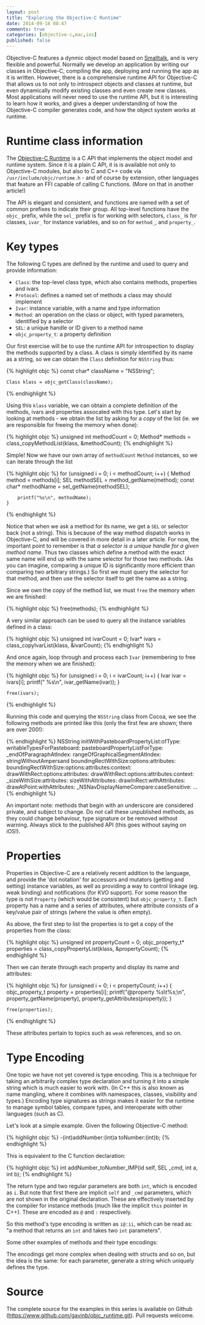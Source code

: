 ```yaml
---
layout: post
title: "Exploring the Objective-C Runtime"
date: 2014-09-16 08:47
comments: true
categories: [objective-c,mac,ios]
published: false
---
```


Objective-C features a dynmic object model based on
[Smalltalk](http://en.wikipedia.org/wiki/Smalltak), and is very flexible and
powerful.  Normally we develop an application by writing our classes in
Objective-C, compiling the app, deploying and running the app as it is
written.  However, there is a comprehensive runtime API for Objective-C that
allows us to not only to introspect objects and classes at runtime, but even
dynamically modify existing classes and even create new classes.  Most
applications will never need to use the runtime API, but it is interesting
to learn how it works, and gives a deeper understanding of how the Objective-C
compiler generates code, and how the object system works at runtime.

<!--more-->

# Runtime class information

The [Objective-C Runtime](https://developer.apple.com/library/mac/documentation/cocoa/reference/objcruntimeref/objcruntimeref.pdf)
is a C API that implements the object model and runtime system.  Since it is
a plain C API, it is is available not only to Objective-C modules, but also
to C and C++ code via `/usr/include/objc/runtime.h` - and of course by
extension, other languages that feature an FFI capable of calling C
functions. (More on that in another article!)

The API is elegant and consistent, and functions are named with a set of
common prefixes to indicate their group.  All top-level functions have the
`objc_` prefix, while the `sel_` prefix is for working with selectors,
`class_` is for classes, `ivar_` for instance variables, and so on for
`method_`, and `property_`.

# Key types

The following C types are defined by the runtime and used to query and
provide information:

 - `Class`: the top-level class type, which also contains methods, properties and ivars
 - `Protocol`: defines a named set of methods a class may should implement
 - `Ivar`: instance variable, with a name and type information
 - `Method`: an operation on the class or object, with typed parameters, identified by a selector
 - `SEL`: a unique handle or ID given to a method name
 - `objc_property_t`: a property definition

Our first exercise will be to use the runtime API for introspection to
display the methods supported by a class.  A class is simply identified by
its name as a string, so we can obtain the `Class` definition for `NSString`
thus:

{% highlight objc %}
    const char* className = "NSString";

    Class klass = objc_getClass(className);
{% endhighlight %}

Using this `klass` variable, we can obtain a complete definition of the
methods, ivars and properties assocated with this type.  Let's start by
looking at methods - we obtain the list by asking for a *copy* of the list
(ie. we are responsible for freeing the memory when done):

{% highlight objc %}
    unsigned int methodCount = 0;
    Method* methods = class_copyMethodList(klass, &methodCount);
{% endhighlight %}

Simple! Now we have our own array of `methodCount` `Method` instances,
so we can iterate through the list

{% highlight objc %}
    for (unsigned i = 0; i < methodCount; i++)
    {
        Method method = methods[i];
        SEL methodSEL = method_getName(method);
        const char* methodName = sel_getName(methodSEL);

        printf("%s\n", methodName);
    }
{% endhighlight %}

Notice that when we ask a method for its name, we get a `SEL` or selector
back (not a string).  This is because of the way method dispatch works in
Objective-C, and will be covered in more detail in a later article.  For
now, the important point to remember is that *a selector is a unique handle
for a given method name*.  Thus two classes which define a method with the
exact same name will end up with the same selector for those two methods.
(As you can imagine, comparing a unique ID is significantly more efficient
than comparing two arbitrary strings.) So first we must query the selector
for that method, and then use the selector itself to get the name as a
string.

Since we own the copy of the method list, we must `free` the memory when
we are finished:

{% highlight objc %}
    free(methods);
{% endhighlight %}

A very similar approach can be used to query all the instance variables
defined in a class:

{% highlight objc %}
    unsigned int ivarCount = 0;
    Ivar* ivars = class_copyIvarList(klass, &ivarCount);
{% endhighlight %}

And once again, loop through and process each `Ivar` (remembering to free
the memory when we are finished):

{% highlight objc %}
    for (unsigned i = 0; i < ivarCount; i++)
    {
        Ivar ivar = ivars[i];
        printf("    %s\n", ivar_getName(ivar));
    }

    free(ivars);
{% endhighlight %}

Running this code and querying the `NSString` class from Cocoa, we see the
following methods are printed like this (only the first few are shown; there
are over 200!):

{% endhighlight %}
NSString
initWithPasteboardPropertyList:ofType:
writableTypesForPasteboard:
pasteboardPropertyListForType:
_endOfParagraphAtIndex:
rangeOfGraphicalSegmentAtIndex:
stringWithoutAmpersand
boundingRectWithSize:options:attributes:
boundingRectWithSize:options:attributes:context:
drawWithRect:options:attributes:
drawWithRect:options:attributes:context:
_sizeWithSize:attributes:
sizeWithAttributes:
drawInRect:withAttributes:
drawAtPoint:withAttributes:
_NSNavDisplayNameCompare:caseSensitive:
...
{% endhighlight %}

An important note: methods that begin with an underscore are considered
private, and subject to change. Do *not* call these unpublished methods, as
they could change behaviour, type signature or be removed without warning.
Always stick to the published API (this goes without saying on iOS!).

# Properties

Properties in Objective-C are a relatively recent addition to the language,
and provide the 'dot notation' for accessors and mutators (getting and
setting) instance variables, as well as providing a way to control linkage
(eg. weak binding) and notifications (for KVO support).  For some reason the
type is not `Property` (which would be consistent) but `objc_property_t`.
Each property has a name and a series of attributes, where attribute
consists of a key/value pair of strings (where the value is often empty).

As above, the first step to list the properties is to get a copy of the
properties from the class:

{% highlight objc %}
    unsigned int propertyCount = 0;
    objc_property_t* properties = class_copyPropertyList(klass, &propertyCount);
{% endhighlight %}

Then we can iterate through each property and display its name and attributes:

{% highlight objc %}
    for (unsigned i = 0; i < propertyCount; i++)
    {
        objc_property_t property = properties[i];
        printf("@property %s\t%s;\n", property_getName(property), property_getAttributes(property));
    }

    free(properties);
{% endhighlight %}

These attributes pertain to topics such as `weak` references, and so on.

# Type Encoding

One topic we have not yet covered is type encoding.  This is a technique for
taking an arbitrarily complex type declaration and turning it into a simple
string which is much easier to work with. (In C++ this is also known as name
mangling, where it combines with namespaces, classes, visibility and types.)
Encoding type signatures as strings makes it easier for the runtime to
manage symbol tables, compare types, and interoperate with other languages
(such as C).

Let's look at a simple example. Given the following Objective-C method:

{% highlight objc %}
-(int)addNumber:(int)a toNumber:(int)b;
{% endhighlight %}

This is equivalent to the C function declaration:

{% highlight objc %}
int addNumber_toNumber_IMP(id self, SEL _cmd, int a, int b);
{% endhighlight %}

The return type and two regular parameters are both `int`, which is encoded
as `i`.  But note that first there are implicit `self` and `_cmd`
parameters, which are not shown in the original declaration.  These are
effectively inserted by the compiler for instance methods (much like the
implicit `this` pointer in C++).  These are encoded as `@` and `:`
respectively.

So this method's type encoding is written as `i@:ii`, which can be read as:
"a method that returns an `int` and takes two `int` parameters".

Some other examples of methods and their type encodings:

The encodings get more complex when dealing with structs and so on, but the
idea is the same: for each parameter, generate a string which uniquely
defines the type.

# Source

The complete source for the examples in this series is available on Github
(https://www.github.com/gavinb/objc_runtime.git). Pull requests welcome.
